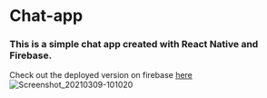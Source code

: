 # Chat-app
### This is a simple chat app created with React Native and Firebase.
Check out the deployed version on firebase [here](https://signal-clone-yt-build-a96f6.web.app/)
![Screenshot_20210309-101020](https://user-images.githubusercontent.com/36126424/110433953-3a984300-80c2-11eb-87cd-f0a6b32b0d03.png)
